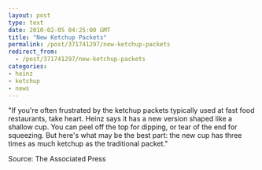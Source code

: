 ```yaml
---
layout: post
type: text
date: 2010-02-05 04:25:00 GMT
title: "New Ketchup Packets"
permalink: /post/371741297/new-ketchup-packets
redirect_from: 
  - /post/371741297/new-ketchup-packets
categories:
- heinz
- ketchup
- news
---
```

"If you're often frustrated by the ketchup packets typically used at fast food restaurants, take heart. Heinz says it has a new version shaped like a shallow cup. You can peel off the top for dipping, or tear of the end for squeezing. But here's what may be the best part: the new cup has three times as much ketchup as the traditional packet."

Source: The Associated Press